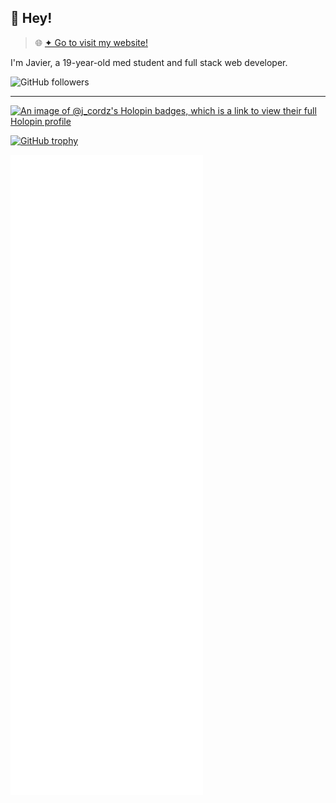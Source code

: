 ## 👋 Hey!

> 🌐 [✦ Go to visit my website!](https://jzaleta.vercel.app/) 

I'm Javier, a 19-year-old med student and full stack web developer.

![GitHub followers](https://img.shields.io/github/followers/jzaleta?style=social)

---

[![An image of @j_cordz's Holopin badges, which is a link to view their full Holopin profile](https://holopin.me/j_cordz)](https://holopin.io/@j_cordz)

[![GitHub trophy](https://github-profile-trophy.vercel.app/?username=jzaleta&column=8&theme=gruvbox&no-frame=true&margin-w=10&column=7)](https://github.com/ryo-ma/github-profile-trophy)

![GitHub metrics](https://raw.githubusercontent.com/jzaleta/jzaleta-metrics/main/github-metrics.svg)

<!--
**jzaleta/jzaleta** is a ✨ _special_ ✨ repository because its `README.md` (this file) appears on your GitHub profile.
-->

